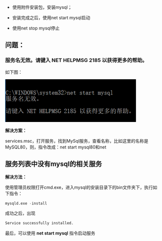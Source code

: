 - 使用附件安装包，安装mysql；

- 安装完成之后，使用net start mysql启动

- 使用net stop mysql停止

## 问题：

### 服务名无效。请键入 NET HELPMSG 2185 以获得更多的帮助。

如下图：

![img](clipboard.png)

**解决方案：**

services.msc，打开服务，找到MySql服务，查看名称，比如这里的名称是MySQL80，则，指令改成：net start mysql80和net

## 服务列表中没有mysql的相关服务

**解决方法：**

使用管理员权限打开cmd.exe，进入mysql的安装目录下的bin文件夹下，执行如下指令：

```python
mysqld.exe -install
```

成功之后，出现

```python
Service successfully installed.
```

最后，可以使用 **net start mysql** 指令启动服务